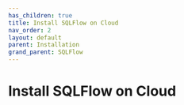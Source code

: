 ```yaml
---
has_children: true
title: Install SQLFlow on Cloud
nav_order: 2
layout: default
parent: Installation
grand_parent: SQLFlow
---
```

# Install SQLFlow on Cloud
